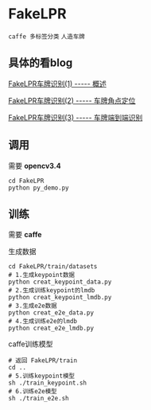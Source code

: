 # FakeLPR

`caffe 多标签分类`
`人造车牌`

## 具体的看blog

[FakeLPR车牌识别(1) ----- 概述](https://blog.csdn.net/luoyanjunhehehe/article/details/82256483)

[FakeLPR车牌识别(2) ----- 车牌角点定位](https://blog.csdn.net/luoyanjunhehehe/article/details/82347489)

[FakeLPR车牌识别(3) ----- 车牌端到端识别](https://blog.csdn.net/luoyanjunhehehe/article/details/82349990)

## 调用
需要 **opencv3.4**
```
cd FakeLPR
python py_demo.py
```

## 训练
需要 **caffe**

生成数据
```
cd FakeLPR/train/datasets
# 1.生成keypoint数据
python creat_keypoint_data.py
# 2.生成训练keypoint的lmdb
python creat_keypoint_lmdb.py
# 3.生成e2e数据
python creat_e2e_data.py
# 4.生成训练e2e的lmdb
python creat_e2e_lmdb.py
```
caffe训练模型
```
# 返回 FakeLPR/train
cd ..
# 5.训练keypoint模型
sh ./train_keypoint.sh
# 6.训练e2e模型
sh ./train_e2e.sh
```

